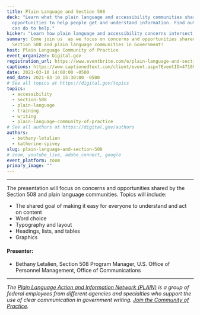 ```yaml
---
title: Plain Language and Section 508
deck: "Learn what the plain language and accessibility communities share:
  opportunities to help people get and understand information. Find out what you
  can do to help."
kicker: "Learn how plain language and accessibility concerns intersect. "
summary: Come join us  as we focus on concerns and opportunities shared by the
  Section 508 and plain language communities in Government!
host: Plain Language Community of Practice
event_organizer: Digital.gov
registration_url: https://www.eventbrite.com/e/plain-language-and-section-508-tickets-142940070599
captions: https://www.captionedtext.com/client/event.aspx?EventID=4718078&CustomerID=321
date: 2021-03-10 14:00:00 -0500
end_date: 2021-03-10 15:30:00 -0500
# See all topics at https://digital.gov/topics
topics:
  - accessibility
  - section-508
  - plain-language
  - training
  - writing
  - plain-language-community-of-practice
# See all authors at https://digital.gov/authors
authors:
  - bethany-letalien
  - katherine-spivey
slug: plain-language-and-section-508
# zoom, youtube_live, adobe_connect, google
event_platform: zoom
primary_image: ""
---
```

- - -

The presentation will focus on concerns and opportunities shared by the Section 508 and plain language communities. Topics will include:

* The shared goal of making it easy for everyone to understand and act on content
* Word choice
* Typography and layout
* Headings, lists, and tables
* Graphics

#### Presenter:

* Bethany Letalien, Section 508 Program Manager, U.S. Office of Personnel Management, Office of Communications

- - -

*The [Plain Language Action and Information Network (PLAIN)](https://www.plainlanguage.gov/) is a group of federal employees from different agencies and specialties who support the use of clear communication in government writing. [Join the Community of Practice](https://digital.gov/communities/plain-language/).*